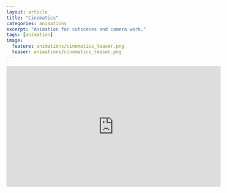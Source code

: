 ```yaml
---
layout: article
title: "Cinematics"
categories: animations
excerpt: "Animation for cutscenes and camera work."
tags: [animation]
image:
  feature: animations/cinematics_teaser.png
  teaser: animations/cinematics_teaser.png
---
```


<iframe width="560" height="315" src="https://www.youtube.com/embed/U9y2TMrS6DE" frameborder="0" allow="accelerometer; autoplay; encrypted-media; gyroscope; picture-in-picture" allowfullscreen></iframe>
